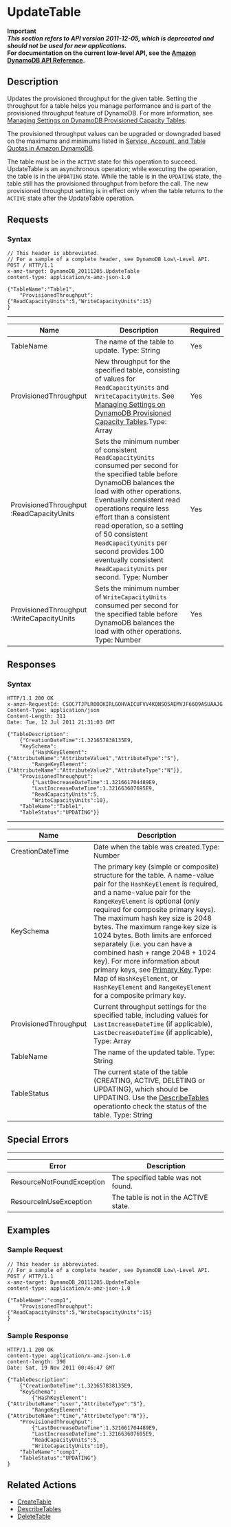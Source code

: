 # UpdateTable<a name="API_UpdateTable_v20111205"></a>

**Important**  
***This section refers to API version 2011\-12\-05, which is deprecated and should not be used for new applications\.***  
 **For documentation on the current low\-level API, see the [Amazon DynamoDB API Reference](https://docs.aws.amazon.com/amazondynamodb/latest/APIReference/)\.**

## Description<a name="API_updatetable_Description"></a>

Updates the provisioned throughput for the given table\. Setting the throughput for a table helps you manage performance and is part of the provisioned throughput feature of DynamoDB\. For more information, see [Managing Settings on DynamoDB Provisioned Capacity Tables](ProvisionedThroughput.md)\.

The provisioned throughput values can be upgraded or downgraded based on the maximums and minimums listed in [Service, Account, and Table Quotas in Amazon DynamoDB](Limits.md)\.

The table must be in the `ACTIVE` state for this operation to succeed\. UpdateTable is an asynchronous operation; while executing the operation, the table is in the `UPDATING` state\. While the table is in the `UPDATING` state, the table still has the provisioned throughput from before the call\. The new provisioned throughput setting is in effect only when the table returns to the `ACTIVE` state after the UpdateTable operation\. 

## Requests<a name="API_UpdateTable_RequestParameters"></a>

### Syntax<a name="API_UpdateTable_RequestParameters.syntax"></a>

```
// This header is abbreviated. 
// For a sample of a complete header, see DynamoDB Low\-Level API.
POST / HTTP/1.1 
x-amz-target: DynamoDB_20111205.UpdateTable
content-type: application/x-amz-json-1.0

{"TableName":"Table1",
    "ProvisionedThroughput":{"ReadCapacityUnits":5,"WriteCapacityUnits":15}
}
```


****  

|  Name  |  Description  |  Required | 
| --- | --- | --- | 
|  TableName  |  The name of the table to update\.  Type: String   |  Yes  | 
|  ProvisionedThroughput  | New throughput for the specified table, consisting of values for `ReadCapacityUnits` and `WriteCapacityUnits`\. See [Managing Settings on DynamoDB Provisioned Capacity Tables](ProvisionedThroughput.md)\.Type: Array  | Yes | 
| ProvisionedThroughput :ReadCapacityUnits |  Sets the minimum number of consistent `ReadCapacityUnits` consumed per second for the specified table before DynamoDB balances the load with other operations\.  Eventually consistent read operations require less effort than a consistent read operation, so a setting of 50 consistent `ReadCapacityUnits` per second provides 100 eventually consistent `ReadCapacityUnits` per second\. Type: Number  | Yes | 
| ProvisionedThroughput :WriteCapacityUnits |  Sets the minimum number of `WriteCapacityUnits` consumed per second for the specified table before DynamoDB balances the load with other operations\. Type: Number  | Yes | 

## Responses<a name="API_UpdateTable_ResponseElements"></a>

### Syntax<a name="API_UpdateTable_ResponseElements.syntax"></a>

```
HTTP/1.1 200 OK
x-amzn-RequestId: CSOC7TJPLR0OOKIRLGOHVAICUFVV4KQNSO5AEMVJF66Q9ASUAAJG
Content-Type: application/json
Content-Length: 311
Date: Tue, 12 Jul 2011 21:31:03 GMT

{"TableDescription":
    {"CreationDateTime":1.321657838135E9,
    "KeySchema":
        {"HashKeyElement":{"AttributeName":"AttributeValue1","AttributeType":"S"},
        "RangeKeyElement":{"AttributeName":"AttributeValue2","AttributeType":"N"}},
    "ProvisionedThroughput":
        {"LastDecreaseDateTime":1.321661704489E9,
        "LastIncreaseDateTime":1.321663607695E9,
        "ReadCapacityUnits":5,
        "WriteCapacityUnits":10},
    "TableName":"Table1",
    "TableStatus":"UPDATING"}}
```


****  

|  Name  |  Description  | 
| --- | --- | 
| CreationDateTime | Date when the table was created\.Type: Number | 
|  KeySchema  | The primary key \(simple or composite\) structure for the table\. A name\-value pair for the `HashKeyElement` is required, and a name\-value pair for the `RangeKeyElement` is optional \(only required for composite primary keys\)\. The maximum hash key size is 2048 bytes\. The maximum range key size is 1024 bytes\. Both limits are enforced separately \(i\.e\. you can have a combined hash \+ range 2048 \+ 1024 key\)\. For more information about primary keys, see [Primary Key](HowItWorks.CoreComponents.md#HowItWorks.CoreComponents.PrimaryKey)\.Type: Map of `HashKeyElement`, or `HashKeyElement` and `RangeKeyElement` for a composite primary key\. | 
| ProvisionedThroughput | Current throughput settings for the specified table, including values for `LastIncreaseDateTime` \(if applicable\), `LastDecreaseDateTime` \(if applicable\), Type: Array  | 
|  TableName  |  The name of the updated table\. Type: String  | 
|  TableStatus  | The current state of the table \(CREATING, ACTIVE, DELETING or UPDATING\), which should be UPDATING\. Use the [DescribeTables](API_DescribeTables_v20111205.md) operationto check the status of the table\. Type: String | 

## Special Errors<a name="API_UpdateTable_SpecialErrors"></a>


****  

|  Error  |  Description  | 
| --- | --- | 
| ResourceNotFoundException  | The specified table was not found\.  | 
| ResourceInUseException | The table is not in the ACTIVE state\. | 

## Examples<a name="API_UpdateTable_Examples"></a>

### Sample Request<a name="API_UpdateTable_Examples_Request"></a>

```
// This header is abbreviated. 
// For a sample of a complete header, see DynamoDB Low\-Level API.
POST / HTTP/1.1 
x-amz-target: DynamoDB_20111205.UpdateTable
content-type: application/x-amz-json-1.0

{"TableName":"comp1",
    "ProvisionedThroughput":{"ReadCapacityUnits":5,"WriteCapacityUnits":15}
}
```

### Sample Response<a name="API_UpdateTable_Examples_Response"></a>

```
HTTP/1.1 200 OK
content-type: application/x-amz-json-1.0
content-length: 390
Date: Sat, 19 Nov 2011 00:46:47 GMT

{"TableDescription":
    {"CreationDateTime":1.321657838135E9,
    "KeySchema":
        {"HashKeyElement":{"AttributeName":"user","AttributeType":"S"},
        "RangeKeyElement":{"AttributeName":"time","AttributeType":"N"}},
    "ProvisionedThroughput":
        {"LastDecreaseDateTime":1.321661704489E9,
        "LastIncreaseDateTime":1.321663607695E9,
        "ReadCapacityUnits":5,
        "WriteCapacityUnits":10},
    "TableName":"comp1",
    "TableStatus":"UPDATING"}
}
```

## Related Actions<a name="API_UpdateTable_Related_Actions"></a>
+  [CreateTable](API_CreateTable_v20111205.md) 
+  [DescribeTables](API_DescribeTables_v20111205.md) 
+  [DeleteTable](API_DeleteTable_v20111205.md) 